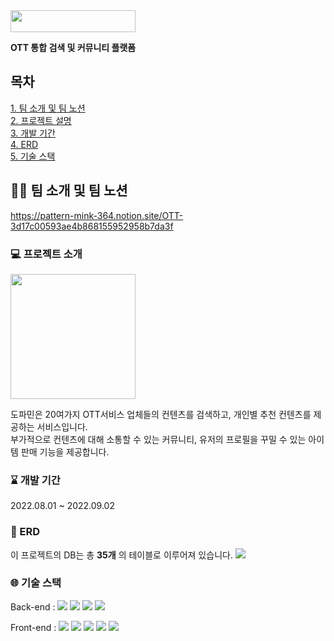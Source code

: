     
<img src="https://user-images.githubusercontent.com/96059261/195270444-cf871a62-0273-4b8d-9751-41da2ad77cdb.png" width="200" height="35">       

__OTT 통합 검색 및 커뮤니티 플랫폼__    

## 목차
[1. 팀 소개 및 팀 노션](#팀-소개-및-팀-노션)    
[2. 프로젝트 설명](#프로젝트-설명)    
[3. 개발 기간](#개발-기간)    
[4. ERD](#ERD)    
[5. 기술 스택](#기술-스택)     

## 🧑‍💻 팀 소개 및 팀 노션

https://pattern-mink-364.notion.site/OTT-3d17c00593ae4b868155952958b7da3f
### 💻 프로젝트 소개
<img src="https://user-images.githubusercontent.com/96059261/195273094-5a01c09a-61a7-4cdd-95b8-6cdc2768bc3e.png" width="200" >

도파민은 20여가지 OTT서비스 업체들의 컨텐츠를 검색하고, 개인별 추천 컨텐츠를 제공하는 서비스입니다.   
부가적으로 컨텐츠에 대해 소통할 수 있는 커뮤니티, 유저의 프로필을 꾸밀 수 있는 아이템 판매 기능을 제공합니다.

### ⌛ 개발 기간
2022.08.01 ~ 2022.09.02
### 📜 ERD
이 프로젝트의 DB는 총 __35개__ 의 테이블로 이루어져 있습니다.
<img src="https://user-images.githubusercontent.com/96059261/195274958-06b710cb-f934-40b1-9f90-77da3e02e113.png">

### 🌐 기술 스택
Back-end : <img src="https://img.shields.io/badge/java 11-007396?style=for-the-badge&logo=java&logoColor=white"> <img src="https://img.shields.io/badge/spring-6DB33F?style=for-the-badge&logo=spring&logoColor=white"> <img src="https://img.shields.io/badge/mysql-4479A1?style=for-the-badge&logo=mysql&logoColor=white">
<img src="https://img.shields.io/badge/mybatis-black?style=for-the-badge&logo&logoColor=white">

Front-end : <img src="https://img.shields.io/badge/html5-E34F26?style=for-the-badge&logo=html5&logoColor=white"> <img src="https://img.shields.io/badge/css-1572B6?style=for-the-badge&logo=css3&logoColor=white"> <img src="https://img.shields.io/badge/javascript-F7DF1E?style=for-the-badge&logo=javascript&logoColor=black">
<img src="https://img.shields.io/badge/jquery-0769AD?style=for-the-badge&logo=jquery&logoColor=white"> <img src="https://img.shields.io/badge/jsp-000000?style=for-the-badge&logo=기술스택아이콘&logoColor=white">

